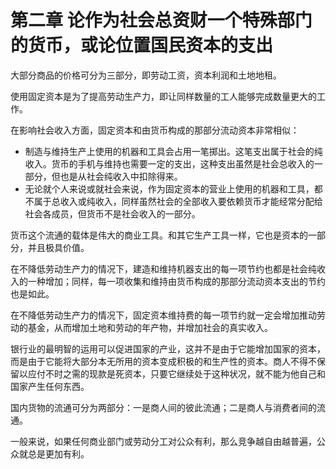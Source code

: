 # 第二章 论作为社会总资财一个特殊部门的货币，或论位置国民资本的支出



大部分商品的价格可分为三部分，即劳动工资，资本利润和土地地租。

使用固定资本是为了提高劳动生产力，即让同样数量的工人能够完成数量更大的工作。

在影响社会收入方面，固定资本和由货币构成的那部分流动资本非常相似：

- 制造与维持生产上使用的机器和工具会占用一笔掷出。这笔支出属于社会的纯收入。货币的手机与维持也需要一定的支出，这种支出虽然是社会总收入的一部分，但也是从社会纯收入中扣除得来。
- 无论就个人来说或就社会来说，作为固定资本的营业上使用的机器和工具，都不属于总收入或纯收入，同样虽然社会的全部收入要依赖货币才能经常分配给社会各成员，但货币不是社会收入的一部分。

货币这个流通的载体是伟大的商业工具。和其它生产工具一样，它也是资本的一部分，并且极具价值。

在不降低劳动生产力的情况下，建造和维持机器支出的每一项节约也都是社会纯收入的一种增加；同样，每一项收集和维持由货币构成的那部分流动资本支出的节约也是如此。

在不降低劳动生产力的情况下，固定资本维持费的每一项节约就一定会增加推动劳动的基金，从而增加土地和劳动的年产物，并增加社会的真实收入。

银行业的最明智的运用可以促进国家的产业，这并不是由于它能增加国家的资本，而是由于它能将大部分本无所用的资本变成积极的和生产性的资本。商人不得不保留以应付不时之需的现款是死资本，只要它继续处于这种状况，就不能为他自己和国家产生任何东西。

国内货物的流通可分为两部分：一是商人间的彼此流通；二是商人与消费者间的流通。

一般来说，如果任何商业部门或劳动分工对公众有利，那么竞争越自由越普遍，公众就总是更加有利。